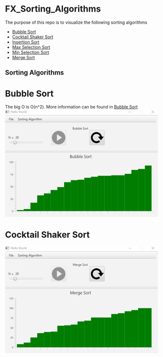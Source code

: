 # FX_Sorting_Algorithms
The purpose of this repo is to visualize the following sorting algorithms
* [Bubble Sort](#bubble-sort)
* [Cocktail Shaker Sort](#cocktail-shaker-sort)
* [Insertion Sort](#insertion-sort)
* [Max Selection Sort](#max-selection-sort)
* [Min Selection Sort](#min-selection-sort)
* [Merge Sort](#merge-sort)

## Sorting Algorithms

# Bubble Sort
The big O is O(n^2). More information can be found in [Bubble Sort](#https://www.geeksforgeeks.org/bubble-sort/)
![Bubble sort gif](/resource/bubble.gif)


# Cocktail Shaker Sort
![Cocktail Shaker Sort](/resource/cocktailShaker.gif)

